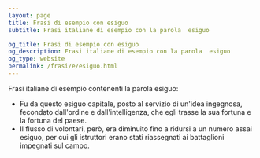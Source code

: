 ```yaml
---
layout: page
title: Frasi di esempio con esiguo 
subtitle: Frasi italiane di esempio con la parola  esiguo

og_title: Frasi di esempio con esiguo 
og_description: Frasi italiane di esempio con la parola  esiguo
og_type: website
permalink: /frasi/e/esiguo.html
---
```


Frasi italiane di esempio contenenti la parola esiguo:


- Fu da questo esiguo capitale, posto al servizio di un'idea ingegnosa, fecondato dall'ordine e dall'intelligenza, che egli trasse la sua fortuna e la fortuna del paese.
- Il flusso di volontari, però, era diminuito fino a ridursi a un numero assai esiguo, per cui gli istruttori erano stati riassegnati ai battaglioni impegnati sul campo.
